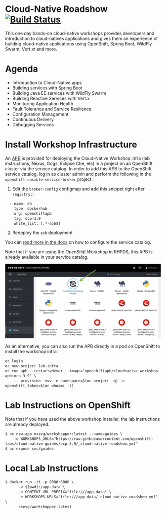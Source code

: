 Cloud-Native Roadshow [![Build Status](https://travis-ci.org/openshift-labs/cloud-native-guides.svg?branch=ocp-3.9)](https://travis-ci.org/openshift-labs/cloud-native-guides)
===
This one day hands-on cloud-native workshops provides developers and introduction to cloud-natives applications and gives them an experience of building cloud-native applications using OpenShift, Spring Boot, WildFly Swarm, Vert.xt and more.

Agenda
===
* Introduction to Cloud-Native apps
* Building services with Spring Boot
* Building Java EE services with WildFly Swarm
* Building Reactive Services with Vert.x
* Monitoring Application Health
* Fault Tolerance and Service Resilience
* Configuration Management 
* Continuous Delivery 
* Debugging Services


Install Workshop Infrastructure
===

An [APB](https://hub.docker.com/r/openshiftapb/cloudnative-workshop-apb) is provided for 
deploying the Cloud-Native Workshop infra (lab instructions, Nexus, Gogs, Eclipse Che, etc) in a project 
on an OpenShift cluster via the service catalog. In order to add this APB to the OpenShift service catalog, log in 
as cluster admin and perform the following in the `openshift-ansible-service-broker` project :

1. Edit the `broker-config` configmap and add this snippet right after `registry:`:

  ```
    - name: dh
      type: dockerhub
      org: openshiftapb
      tag: ocp-3.9
      white_list: [.*-apb$]
  ```

2. Redeploy the `asb` deployment

You can [read more in the docs](https://docs.openshift.com/container-platform/3.9/install_config/oab_broker_configuration.html#oab-config-registry-dockerhub) 
on how to configure the service catalog.

Note that if you are using the _OpenShift Workshop_ in RHPDS, this APB is already available in your service catalog.

![](images/service-catalog.png?raw=true)

As an alternative, you can also run the APB directly in a pod on OpenShift to install the workshop infra:

```
oc login
oc new-project lab-infra
oc run apb --restart=Never --image="openshiftapb/cloudnative-workshop-apb:ocp-3.9" \
    -- provision -vvv -e namespace=$(oc project -q) -e openshift_token=$(oc whoami -t)
```

Lab Instructions on OpenShift
===

Note that if you have used the above workshop installer, the lab instructions are already deployed.

```
$ oc new-app osevg/workshopper:latest --name=guides \
    -e WORKSHOPS_URLS="https://raw.githubusercontent.com/openshift-labs/cloud-native-guides/ocp-3.9/_cloud-native-roadshow.yml"
$ oc expose svc/guides
```

Local Lab Instructions
===
```
$ docker run -it -p 8080:8080 \
      -v $(pwd):/app-data \
      -e CONTENT_URL_PREFIX="file:///app-data" \
      -e WORKSHOPS_URLS="file:///app-data/_cloud-native-roadshow.yml" \
      osevg/workshopper:latest
```
